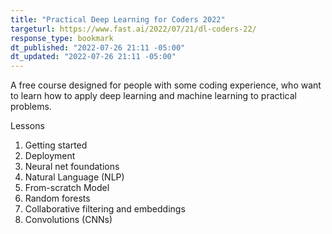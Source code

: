 ```yaml
---
title: "Practical Deep Learning for Coders 2022"
targeturl: https://www.fast.ai/2022/07/21/dl-coders-22/
response_type: bookmark
dt_published: "2022-07-26 21:11 -05:00"
dt_updated: "2022-07-26 21:11 -05:00"
---
```


A free course designed for people with some coding experience, who want to learn how to apply deep learning and machine learning to practical problems. 

Lessons

1. Getting started
2. Deployment
3. Neural net foundations
4. Natural Language (NLP)
5. From-scratch Model
6. Random forests
7. Collaborative filtering and embeddings
8. Convolutions (CNNs)